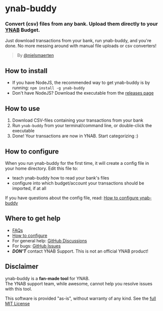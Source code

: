 # ynab-buddy

### Convert (csv) files from **any bank**. Upload them directly to your [YNAB](https://youneedabudget.com) Budget.

Just download transactions from your bank, run ynab-buddy, and you're done. No more messing around with manual file uploads or csv converters!

> By [@nielsmaerten](https://github.com/nielsmaerten)

## How to install

* If you have NodeJS, the recommended way to get ynab-buddy is by running: `npm install -g ynab-buddy`
* Don't have NodeJS? Download the executable from the [releases page](https://github.com/nielsmaerten/ynab-buddy/releases)

## How to use

1. Download CSV-files containing your transactions from your bank
2. Run `ynab-buddy` from your terminal/command line, or double-click the executable
3. Done! Your transactions are now in YNAB. Start categorizing :)

## How to configure

When you run ynab-buddy for the first time, it will create a config file in your home directory. Edit this file to:

* teach ynab-buddy how to read your bank's files
* configure into which budget/account your transactions should be imported, if at all

If you have questions about the config file, read: [How to configure ynab-buddy](./docs/how-to-configure.md)

## Where to get help

* [FAQs](./docs/FAQ.md)
* [How to configure](./docs/how-to-configure.md)
* For general help: [GitHub Discussions](https://github.com/nielsmaerten/ynab-buddy/discussions) 
* For bugs: [GitHub Issues](https://github.com/nielsmaerten/ynab-buddy/issues)
* ***DON'T*** contact YNAB Support. This is not an official YNAB product!

## Disclaimer

ynab-buddy is a **fan-made tool** for YNAB.  
The YNAB support team, while awesome, cannot help you resolve issues with this tool.  

This software is provided "as-is", without warranty of any kind. See the [full MIT License](./LICENSE)
